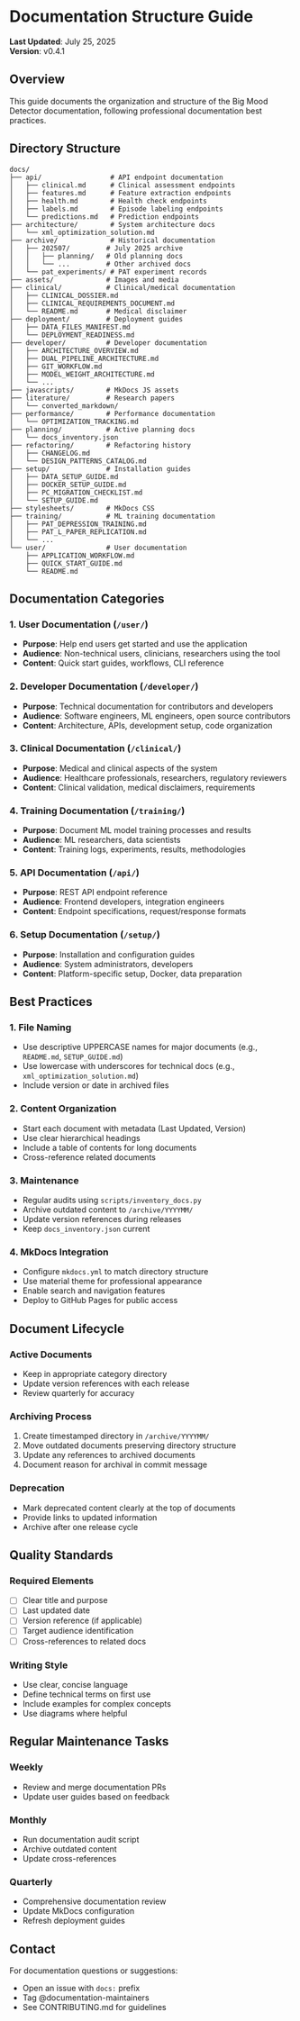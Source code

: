 # Documentation Structure Guide

**Last Updated**: July 25, 2025  
**Version**: v0.4.1

## Overview

This guide documents the organization and structure of the Big Mood Detector documentation, following professional documentation best practices.

## Directory Structure

```
docs/
├── api/                 # API endpoint documentation
│   ├── clinical.md      # Clinical assessment endpoints
│   ├── features.md      # Feature extraction endpoints
│   ├── health.md        # Health check endpoints
│   ├── labels.md        # Episode labeling endpoints
│   └── predictions.md   # Prediction endpoints
├── architecture/        # System architecture docs
│   └── xml_optimization_solution.md
├── archive/             # Historical documentation
│   ├── 202507/         # July 2025 archive
│   │   ├── planning/   # Old planning docs
│   │   └── ...         # Other archived docs
│   └── pat_experiments/ # PAT experiment records
├── assets/             # Images and media
├── clinical/           # Clinical/medical documentation
│   ├── CLINICAL_DOSSIER.md
│   ├── CLINICAL_REQUIREMENTS_DOCUMENT.md
│   └── README.md       # Medical disclaimer
├── deployment/         # Deployment guides
│   ├── DATA_FILES_MANIFEST.md
│   └── DEPLOYMENT_READINESS.md
├── developer/          # Developer documentation
│   ├── ARCHITECTURE_OVERVIEW.md
│   ├── DUAL_PIPELINE_ARCHITECTURE.md
│   ├── GIT_WORKFLOW.md
│   ├── MODEL_WEIGHT_ARCHITECTURE.md
│   └── ...
├── javascripts/        # MkDocs JS assets
├── literature/         # Research papers
│   └── converted_markdown/
├── performance/        # Performance documentation
│   └── OPTIMIZATION_TRACKING.md
├── planning/           # Active planning docs
│   └── docs_inventory.json
├── refactoring/        # Refactoring history
│   ├── CHANGELOG.md
│   └── DESIGN_PATTERNS_CATALOG.md
├── setup/              # Installation guides
│   ├── DATA_SETUP_GUIDE.md
│   ├── DOCKER_SETUP_GUIDE.md
│   ├── PC_MIGRATION_CHECKLIST.md
│   └── SETUP_GUIDE.md
├── stylesheets/        # MkDocs CSS
├── training/           # ML training documentation
│   ├── PAT_DEPRESSION_TRAINING.md
│   ├── PAT_L_PAPER_REPLICATION.md
│   └── ...
└── user/               # User documentation
    ├── APPLICATION_WORKFLOW.md
    ├── QUICK_START_GUIDE.md
    └── README.md

```

## Documentation Categories

### 1. User Documentation (`/user/`)
- **Purpose**: Help end users get started and use the application
- **Audience**: Non-technical users, clinicians, researchers using the tool
- **Content**: Quick start guides, workflows, CLI reference

### 2. Developer Documentation (`/developer/`)
- **Purpose**: Technical documentation for contributors and developers
- **Audience**: Software engineers, ML engineers, open source contributors
- **Content**: Architecture, APIs, development setup, code organization

### 3. Clinical Documentation (`/clinical/`)
- **Purpose**: Medical and clinical aspects of the system
- **Audience**: Healthcare professionals, researchers, regulatory reviewers
- **Content**: Clinical validation, medical disclaimers, requirements

### 4. Training Documentation (`/training/`)
- **Purpose**: Document ML model training processes and results
- **Audience**: ML researchers, data scientists
- **Content**: Training logs, experiments, results, methodologies

### 5. API Documentation (`/api/`)
- **Purpose**: REST API endpoint reference
- **Audience**: Frontend developers, integration engineers
- **Content**: Endpoint specifications, request/response formats

### 6. Setup Documentation (`/setup/`)
- **Purpose**: Installation and configuration guides
- **Audience**: System administrators, developers
- **Content**: Platform-specific setup, Docker, data preparation

## Best Practices

### 1. File Naming
- Use descriptive UPPERCASE names for major documents (e.g., `README.md`, `SETUP_GUIDE.md`)
- Use lowercase with underscores for technical docs (e.g., `xml_optimization_solution.md`)
- Include version or date in archived files

### 2. Content Organization
- Start each document with metadata (Last Updated, Version)
- Use clear hierarchical headings
- Include a table of contents for long documents
- Cross-reference related documents

### 3. Maintenance
- Regular audits using `scripts/inventory_docs.py`
- Archive outdated content to `/archive/YYYYMM/`
- Update version references during releases
- Keep `docs_inventory.json` current

### 4. MkDocs Integration
- Configure `mkdocs.yml` to match directory structure
- Use material theme for professional appearance
- Enable search and navigation features
- Deploy to GitHub Pages for public access

## Document Lifecycle

### Active Documents
- Keep in appropriate category directory
- Update version references with each release
- Review quarterly for accuracy

### Archiving Process
1. Create timestamped directory in `/archive/YYYYMM/`
2. Move outdated documents preserving directory structure
3. Update any references to archived documents
4. Document reason for archival in commit message

### Deprecation
- Mark deprecated content clearly at the top of documents
- Provide links to updated information
- Archive after one release cycle

## Quality Standards

### Required Elements
- [ ] Clear title and purpose
- [ ] Last updated date
- [ ] Version reference (if applicable)
- [ ] Target audience identification
- [ ] Cross-references to related docs

### Writing Style
- Use clear, concise language
- Define technical terms on first use
- Include examples for complex concepts
- Use diagrams where helpful

## Regular Maintenance Tasks

### Weekly
- Review and merge documentation PRs
- Update user guides based on feedback

### Monthly
- Run documentation audit script
- Archive outdated content
- Update cross-references

### Quarterly
- Comprehensive documentation review
- Update MkDocs configuration
- Refresh deployment guides

## Contact

For documentation questions or suggestions:
- Open an issue with `docs:` prefix
- Tag @documentation-maintainers
- See CONTRIBUTING.md for guidelines